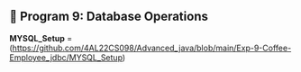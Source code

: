## 📌 Program 9: Database Operations
**MYSQL_Setup** = (https://github.com/4AL22CS098/Advanced_java/blob/main/Exp-9-Coffee-Employee_jdbc/MYSQL_Setup)
